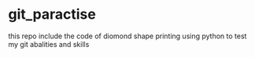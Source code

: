 # git_paractise
this repo include the code of diomond shape printing using python to test my git abalities and skills
